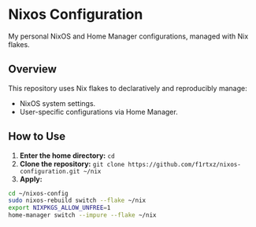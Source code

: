 # Nixos Configuration

My personal NixOS and Home Manager configurations, managed with Nix flakes.

## Overview

This repository uses Nix flakes to declaratively and reproducibly manage:
- NixOS system settings.
- User-specific configurations via Home Manager.

## How to Use

1.  **Enter the home directory:** `cd`
2.  **Clone the repository:** `git clone https://github.com/f1rtxz/nixos-configuration.git ~/nix`
3.  **Apply:**
  
```bash
cd ~/nixos-config
sudo nixos-rebuild switch --flake ~/nix
export NIXPKGS_ALLOW_UNFREE=1
home-manager switch --impure --flake ~/nix
```

